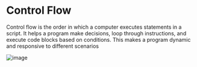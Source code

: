 # Control Flow
Control flow is the order in which a computer executes statements in a script. It helps a program make decisions, loop through instructions, and execute code blocks based on conditions. This makes a program dynamic and responsive to different scenarios

![image](https://github.com/PrithivRaaj/LearnPython/assets/111727780/1438f112-d595-4b63-9326-a7e5701e55c8)
